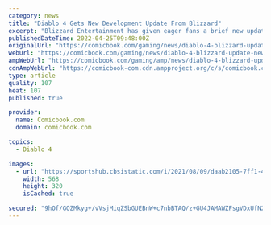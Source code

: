 ```yaml
---
category: news
title: "Diablo 4 Gets New Development Update From Blizzard"
excerpt: "Blizzard Entertainment has given eager fans a brief new update on the current development of Diablo 4. Despite being announced all the way back in 2019, news on the latest game in the Diablo franchise ..."
publishedDateTime: 2022-04-25T09:48:00Z
originalUrl: "https://comicbook.com/gaming/news/diablo-4-blizzard-update-new/"
webUrl: "https://comicbook.com/gaming/news/diablo-4-blizzard-update-new/"
ampWebUrl: "https://comicbook.com/gaming/amp/news/diablo-4-blizzard-update-new/"
cdnAmpWebUrl: "https://comicbook-com.cdn.ampproject.org/c/s/comicbook.com/gaming/amp/news/diablo-4-blizzard-update-new/"
type: article
quality: 107
heat: 107
published: true

provider:
  name: Comicbook.com
  domain: comicbook.com

topics:
  - Diablo 4

images:
  - url: "https://sportshub.cbsistatic.com/i/2021/08/09/daab2105-7ff1-4b82-8514-9a1a2e860ff3/community-day-hed-1267359.jpg?width=568&height=320"
    width: 568
    height: 320
    isCached: true

secured: "9hOf/GOZMkyg+/vVsjMiqZSbGUEBnW+c7nbBTAQ/z+GU4JAMAWZFsgVDxUfN2khYHQGK1nuOKAwZZytJYT0tKYFGHSuVmkDu5HixdEfht8Bqw8T/+eL6MN5z4oySqaZYdlH8Xw/R4fqp+tNg7ZcQwU1tSPgn2mS4amLZkib8x/D55cI5cOrgIa1NOur840/pcV3ZDIEOAtBJNJxFKD8KgibERMQss+lcwk5w4rM6LRnL0e83xH1HfjyfaH+RZ2qqRJ02qT75/Anl1t4dkW9e97HcvZb1ng7LDbUASm9oDVh/2ia7N9xXSzt9+p6j6vTUbTnKmFYHnaLeirsx5uz0hDshQiz9+F0xZBhzx80D4Gw=;cCnvEFq9fGQBAekT6HTq+w=="
---
```


